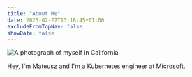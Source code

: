 ```yaml
---
title: "About Me"
date: 2023-02-27T13:18:45+01:00
excludeFromTopNav: false
showDate: false
---
```

![A photograph of myself in California](me.jpg "My selfie")

Hey, I'm Mateusz and I'm a Kubernetes engineer at Microsoft.